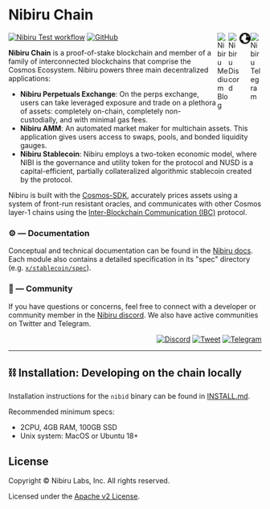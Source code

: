 # Nibiru Chain          <!-- omit in toc -->


<!--  
<p align="center">
 <img src="./nibiru-logo.svg" width="300"> 
</p>
<h1 align="center">Nibiru Protocol</h1>
-->

[![Nibiru Test workflow][go-unit-tests-badge]][go-unit-tests-workflow]
[![GitHub][license-badge]](https://github.com/NibiruChain/nibiru/blob/master/LICENSE.md)
[<img align="right" alt="Nibiru Telegram" width="22px" src="https://cdn.jsdelivr.net/npm/simple-icons@3.13.0/icons/telegram.svg" />][nibiru-telegram]
[<img align="right" alt="Personal Website" width="22px" src="https://raw.githubusercontent.com/iconic/open-iconic/master/svg/globe.svg" />][nibiru-website]
[<img align="right" alt="Nibiru Discord" width="22px" src="https://cdn.jsdelivr.net/npm/simple-icons@v3/icons/discord.svg" />][nibiru-discord] 
[<img align="right" alt="Nibiru Medium Blog" width="22px" src="https://cdn.jsdelivr.net/npm/simple-icons@3.13.0/icons/medium.svg" />][nibiru-medium]

**Nibiru Chain** is a proof-of-stake blockchain and member of a family of interconnected blockchains that comprise the Cosmos Ecosystem. Nibiru powers three main decentralized applications:

- **Nibiru Perpetuals Exchange**: On the perps exchange, users can take leveraged exposure and trade on a plethora of assets: completely on-chain, completely non-custodially, and with minimal gas fees.
- **Nibiru AMM**: An automated market maker for multichain assets. This application gives users access to swaps, pools, and bonded liquidity gauges.
- **Nibiru Stablecoin**: Nibiru employs a two-token economic model, where NIBI is the governance and utility token for the protocol and NUSD is a capital-efficient, partially collateralized algorithmic stablecoin created by the protocol.
 
Nibiru is built with the [Cosmos-SDK][cosmos-sdk-repo], accurately prices assets using a system of front-run resistant oracles, and communicates with other Cosmos layer-1 chains using the [Inter-Blockchain Communication (IBC)](https://github.com/cosmos/ibc) protocol.  

### ⚙️ — Documentation 

Conceptual and technical documentation can be found in the [Nibiru docs](https://docs.nibiru.io). Each module also contains a detailed specification in its "spec" directory (e.g. [`x/stablecoin/spec`](https://github.com/NibiruChain/nibiru/tree/master/x/stablecoin/spec)). 

### 💬 — Community

If you have questions or concerns, feel free to connect with a developer or community member in the [Nibiru discord][nibiru-discord]. We also have active communities on Twitter and Telegram. 


<!-- Markdown versions of the social badges 
[![description][discord-badge]][nibiru-discord] 
[![description][twitter-badge]][nibiru-twitter] 
[![description][telegram-badge]][nibiru-telegram]
-->

<p style="text-align:right">
<a href="https://discord.com/invite/pgArXgAxDD"><img src="https://img.shields.io/badge/Discord-7289DA?&logo=discord&logoColor=white" alt="Discord" height="22"/></a> 
<a href="https://twitter.com/NibiruChain"><img src="https://img.shields.io/badge/Twitter-1DA1F2?&logo=twitter&logoColor=white" alt="Tweet" height="22"/></a>
<a href="example.com"><img src="https://img.shields.io/badge/Telegram-2CA5E0?&logo=telegram&logoColor=white" alt="Telegram" height="22"/></a>
</p>


----

## ⛓️ Installation: Developing on the chain locally

Installation instructions for the `nibid` binary can be found in [INSTALL.md](./INSTALL.md).

Recommended minimum specs:
- 2CPU, 4GB RAM, 100GB SSD
- Unix system: MacOS or Ubuntu 18+


## License

Copyright © Nibiru Labs, Inc. All rights reserved.

Licensed under the [Apache v2 License](LICENSE.md).



[nibiru-medium]: example.com
[nibiru-telegram]: example.com
[nibiru-website]: https://github.com/NibiruChain
[license-badge]: https://img.shields.io/badge/License-Apache_2.0-blue.svg
[cosmos-sdk-repo]: https://github.com/cosmos/cosmos-sdk
[go-unit-tests-badge]: https://github.com/NibiruChain/nibiru/actions/workflows/go.yml/badge.svg
[go-unit-tests-workflow]: https://github.com/NibiruChain/nibiru/actions/workflows/go.yml
[nibiru-twitter]: https://twitter.com/NibiruChain 
[nibiru-discord]: https://discord.com/invite/pgArXgAxDD

[discord-badge]: https://img.shields.io/badge/Discord-7289DA?&logo=discord&logoColor=white
[twitter-badge]: https://img.shields.io/badge/Twitter-1DA1F2?&logo=twitter&logoColor=white
[telegram-badge]: https://img.shields.io/badge/Telegram-2CA5E0?&logo=telegram&logoColor=white

<!--
[![Twitter Follow](https://img.shields.io/twitter/follow/nibiru_platform.svg?label=Follow&style=social)][nibiru-twitter]

[![version](https://img.shields.io/github/tag/nibiru-labs/nibiru.svg)](https://github.com/NibiruChain/nibiru/releases/latest)

[![Go Report Card](https://goreportcard.com/badge/github.com/NibiruChain/nibiru)](https://goreportcard.com/report/github.com/NibiruChain/nibiru) 

[![API Reference](https://godoc.org/github.com/NibiruChain/nibiru?status.svg)](https://godoc.org/github.com/NibiruChain/nibiru)

[![Discord Chat](https://img.shields.io/discord/704389840614981673.svg)][nibiru-discord]
-->